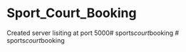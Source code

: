 # Sport_Court_Booking
Created server lisiting at port 5000#   s p o r t s _ c o u r t _ b o o k i n g  
 #   s p o r t s _ c o u r t _ b o o k i n g  
 